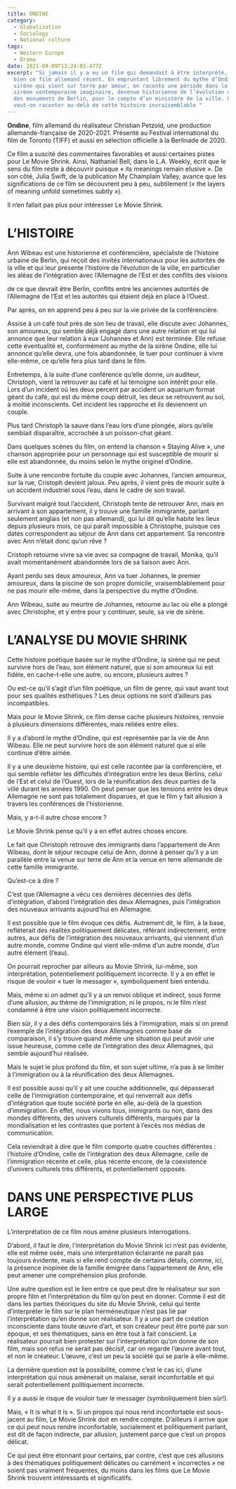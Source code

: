 ```yaml
---
title: ONDINE
category:
  - Globalization
  - Sociology
  - National culture
tags:
  - Western Europe
  - Drama
date: 2021-09-09T13:24:03.477Z
excerpt: "Si jamais il y a eu un film qui demandait à être interprété, c’est
  bien ce film allemand récent. En empruntant librement du mythe d’Ondine, cette
  sirène qui vient sur terre par amour, on raconte une période dans la vie d’une
  sirène contemporaine imaginaire, devenue historienne de l’évolution urbaine
  des monuments de Berlin, pour le compte d’un ministère de la ville. Que
  veut-on raconter au-delà de cette histoire invraisemblable "
---
```

**Ondine**, film allemand du réalisateur Christian Petzold, une production allemande-française de 2020-2021. Présenté au Festival international du film de Toronto (TIFF) et aussi en sélection officielle à la Berlinade de 2020.

Ce film a suscité des commentaires favorables et aussi certaines pistes pour Le Movie Shrink. Ainsi, Nathaniel Bell, dans le L.A. Weekly, écrit que le sens du film reste à découvrir puisque « its meanings remain elusive ». De son côté, Julia Swift, de la publication My Champlain Valley, avance que les significations de ce film se découvrent peu à peu, subtilement (« the layers of meaning unfold sometimes subtly »).

Il n’en fallait pas plus pour intéresser Le Movie Shrink.

# L’HISTOIRE

Ann Wibeau est une historienne et conférencière, spécialiste de l’histoire urbaine de Berlin, qui reçoit des invités internationaux pour les autorités de la ville et qui leur présente l’histoire de l’évolution de la ville, en particulier les aléas de l’intégration avec l’Allemagne de l’Est et des conflits des visions

de ce que devrait être Berlin, conflits entre les anciennes autorités de l’Allemagne de l’Est et les autorités qui étaient déjà en place à l’Ouest.

Par après, on en apprend peu à peu sur la vie privée de la conférencière.

Assise à un café tout près de son lieu de travail, elle discute avec Johannes, son amoureux, qui semble déjà engagé dans une autre relation et qui lui annonce que leur relation à eux (Johannes et Ann) est terminée. Elle refuse cette éventualité et, conformément au mythe de la sirène Ondine, elle lui annonce qu’elle devra, une fois abandonnée, le tuer pour continuer à vivre elle-même, ce qu’elle fera plus tard dans le film.

Entretemps, à la suite d’une conférence qu’elle donne, un auditeur, Christoph, vient la retrouver au café et lui témoigne son intérêt pour elle. Lors d’un incident où les deux percent par accident un aquarium format géant du café, qui est du même coup détruit, les deux se retrouvent au sol, à moitié inconscients. Cet incident les rapproche et ils deviennent un couple.

Plus tard Christoph la sauve dans l’eau lors d’une plongée, alors qu’elle semblait disparaître, accrochée à un poisson-chat géant.

Dans quelques scènes du film, on entend la chanson « Staying Alive », une chanson appropriée pour un personnage qui est susceptible de mourir si elle est abandonnée, du moins selon le mythe originel d’Ondine.

Suite à une rencontre fortuite du couple avec Johannes, l’ancien amoureux, sur la rue, Cristoph devient jaloux. Peu après, il vient près de mourir suite à un accident industriel sous l’eau, dans le cadre de son travail.

Survivant malgré tout l’accident, Christoph tente de retrouver Ann, mais en arrivant à son appartement, il y trouve une famille immigrante, parlant seulement anglais (et non pas allemand), qui lui dit qu’elle habite les lieux depuis plusieurs mois, ce qui paraît impossible à Christophe, puisque ces dates correspondent au séjour de Ann dans cet appartement. Sa rencontre avec Ann n’était donc qu’un rêve ?

Cristoph retourne vivre sa vie avec sa compagne de travail, Monika, qu’il avait momentanément abandonnée lors de sa liaison avec Ann.

Ayant perdu ses deux amoureux, Ann va tuer Johannes, le premier amoureux, dans la piscine de son propre domicile, vraisemblablement pour ne pas mourir elle-même, dans la perspective du mythe d’Ondine.

Ann Wibeau, suite au meurtre de Johannes, retourne au lac où elle a plongé avec Christophe, et y entre pour y continuer, seule, sa vie de sirène.

# L’ANALYSE DU MOVIE SHRINK

Cette histoire poétique basée sur le mythe d’Ondine, la sirène qui ne peut survivre hors de l’eau, son élément naturel, que si son amoureux lui est fidèle, en cache-t-elle une autre, ou encore, plusieurs autres ?

Ou est-ce qu’il s’agit d’un film poétique, un film de genre, qui vaut avant tout pour ses qualités esthétiques ? Les deux options ne sont d’ailleurs pas incompatibles.

Mais pour le Movie Shrink, ce film dense cache plusieurs histoires, renvoie à plusieurs dimensions différentes, mais reliées entre elles.

Il y a d’abord le mythe d’Ondine, qui est représentée par la vie de Ann Wibeau. Elle ne peut survivre hors de son élément naturel que si elle continue d’être aimée.

Il y a une deuxième histoire, qui est celle racontée par la conférencière, et qui semble refléter les difficultés d’intégration entre les deux Berlins, celui de l’Est et celui de l’Ouest, lors de la réunification des deux parties de la ville durant les années 1990. On peut penser que les tensions entre les deux Allemagne ne sont pas totalement disparues, et que le film y fait allusion à travers les conférences de l’historienne.

Mais, y a-t-il autre chose encore ?

Le Movie Shrink pense qu’il y a en effet autres choses encore.

Le fait que Christoph retrouve des immigrants dans l’appartement de Ann Wibeau, dont le séjour recoupe celui de Ann, donne à penser qu’il y a un parallèle entre la venue sur terre de Ann et la venue en terre allemande de cette famille immigrante.

Qu’est-ce à dire ?

C’est que l’Allemagne a vécu ces dernières décennies des défis d’intégration, d’abord l’intégration des deux Allemagnes, puis l’intégration des nouveaux arrivants aujourd’hui en Allemagne.

Il est possible que le film évoque ces défis. Autrement dit, le film, à la base, refléterait des réalités politiquement délicates, référant indirectement, entre autres, aux défis de l’intégration des nouveaux arrivants, qui viennent d’un autre monde, comme Ondine qui vient elle-même d’un autre monde, d’un autre élément (l’eau).

On pourrait reprocher par ailleurs au Movie Shrink, lui-même, son interprétation, potentiellement politiquement incorrecte. Il y a en effet le risque de vouloir « tuer le messager », symboliquement bien entendu.

Mais, même si on admet qu’il y a un renvoi oblique et indirect, sous forme d’une allusion, au thème de l’immigration, ni le propos, ni le film n’est condamné à être une vision politiquement incorrecte.

Bien sûr, il y a des défis contemporains liés à l’immigration, mais si on prend l’exemple de l’intégration des deux Allemagnes comme base de comparaison, il s’y trouve quand même une situation qui peut avoir une issue heureuse, comme celle de l’intégration des deux Allemagnes, qui semble aujourd’hui réalisée.

Mais le sujet le plus profond du film, et son sujet ultime, n’a pas à se limiter à l’immigration ou à la réunification des deux Allemagnes.

Il est possible aussi qu’il y ait une couche additionnelle, qui dépasserait celle de l’immigration contemporaine, et qui renverrait aux défis d’intégration que toute société porte en elle, au-delà de la question d’immigration. En effet, nous vivons tous, immigrants ou non, dans des mondes différents, des univers culturels différents, marqués par la mondialisation et les contrastes que portent à l’excès nos médias de communication.

Cela reviendrait à dire que le film comporte quatre couches différentes : l’histoire d’Ondine, celle de l’intégration des deux Allemagne, celle de l’immigration récente et celle, plus récente encore, de la coexistence d’univers culturels très différents, et potentiellement opposés.

# DANS UNE PERSPECTIVE PLUS LARGE

L’interprétation de ce film nous amène plusieurs interrogations.

D’abord, il faut le dire, l’interprétation du Movie Shrink ici n’est pas évidente, elle est même osée, mais une interprétation éclairante ne paraît pas toujours évidente, mais si elle rend compte de certains détails, comme, ici, la présence inopinée de la famille émigrée dans l’appartement de Ann, elle peut amener une compréhension plus profonde.

Une autre question est le lien entre ce que peut dire le réalisateur sur son propre film et l’interprétation du film qu’on peut en donner. Comme il est dit dans les parties théoriques du site du Movie Shrink, celui qui tente d’interpréter le film sur le plan herméneutique n’est pas lié par l’interprétation qu’en donne son réalisateur. Il y a une part de création inconsciente dans toute œuvre d’art, et son créateur peut être porté par son époque, et ses thématiques, sans en être tout à fait conscient. Le réalisateur pourrait bien protester sur l’interprétation qu’on donne de son film, mais son refus ne serait pas décisif, car on regarde l’œuvre avant tout, et non le créateur. L’œuvre, c’est un peu la société qui se parle à elle-même.

La dernière question est la possibilité, comme c’est le cas ici, d’une interprétation qui nous amènerait un malaise, serait inconfortable et qui serait potentiellement politiquement incorrecte.

Il y a aussi le risque de vouloir tuer le messager (symboliquement bien sûr!).

Mais, « It is what it is ». Si un propos qui nous rend inconfortable est sous-jacent au film, Le Movie Shrink doit en rendre compte. D’ailleurs il arrive que ce qui peut nous rendre inconfortable, socialement et politiquement parlant, est dit de façon indirecte, par allusion, justement parce que c’est un propos délicat.

Ce qui peut être étonnant pour certains, par contre, c’est que ces allusions à des thématiques politiquement délicates ou carrément « incorrectes » ne soient pas vraiment fréquentes, du moins dans les films que Le Movie Shrink trouvent intéressants et significatifs.